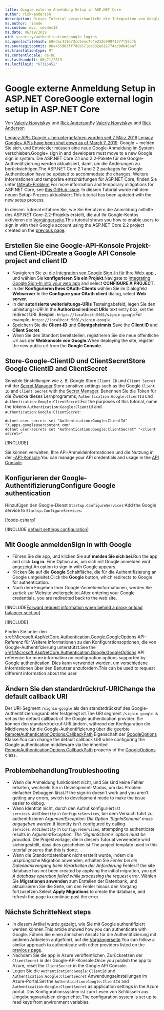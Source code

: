 ```yaml
---
title: Google externe Anmeldung Setup in ASP.NET Core
author: rick-anderson
description: Dieses Tutorial veranschaulicht die Integration von Google-Konto der Benutzerauthentifizierung in eine vorhandene ASP.NET Core-app.
ms.author: riande
ms.custom: mvc, seodec18
ms.date: 06/19/2019
uid: security/authentication/google-logins
ms.openlocfilehash: b0edac411e73cd2eec7c4e212b99971577f59cfb
ms.sourcegitcommit: 06a455d63ff7d6b571ca832e8117f4ac9d646baf
ms.translationtype: MT
ms.contentlocale: de-DE
ms.lasthandoff: 06/21/2019
ms.locfileid: "67316452"
---
```

# <a name="google-external-login-setup-in-aspnet-core"></a><span data-ttu-id="06582-103">Google externe Anmeldung Setup in ASP.NET Core</span><span class="sxs-lookup"><span data-stu-id="06582-103">Google external login setup in ASP.NET Core</span></span>

<span data-ttu-id="06582-104">Von [Valeriy Novytskyy](https://github.com/01binary) und [Rick Anderson](https://twitter.com/RickAndMSFT)</span><span class="sxs-lookup"><span data-stu-id="06582-104">By [Valeriy Novytskyy](https://github.com/01binary) and [Rick Anderson](https://twitter.com/RickAndMSFT)</span></span>

<span data-ttu-id="06582-105">[Legacy-APIs Google + heruntergefahren wurden seit 7 März 2019](https://developers.google.com/+/api-shutdown).</span><span class="sxs-lookup"><span data-stu-id="06582-105">[Legacy Google+ APIs have been shut down as of March 7, 2019](https://developers.google.com/+/api-shutdown).</span></span> <span data-ttu-id="06582-106">Google + melden Sie sich, und Entwickler müssen eine neue Google-Anmeldung im System verschieben.</span><span class="sxs-lookup"><span data-stu-id="06582-106">Google+ sign in and developers must move to a new Google sign in system.</span></span> <span data-ttu-id="06582-107">Die ASP.NET Core 2.1 und 2.2-Pakete für die Google-Authentifizierung werden aktualisiert, damit um die Änderungen zu berücksichtigen.</span><span class="sxs-lookup"><span data-stu-id="06582-107">The ASP.NET Core 2.1 and 2.2 packages for Google Authentication have be updated to accommodate the changes.</span></span> <span data-ttu-id="06582-108">Weitere Informationen und temporäre entschärfungen für ASP.NET Core, finden Sie unter [GitHub-Problem](https://github.com/aspnet/AspNetCore/issues/6486).</span><span class="sxs-lookup"><span data-stu-id="06582-108">For more information and temporary mitigations for ASP.NET Core, see [this GitHub issue](https://github.com/aspnet/AspNetCore/issues/6486).</span></span> <span data-ttu-id="06582-109">In diesem Tutorial wurde mit dem neuen Setup-Prozess aktualisiert.</span><span class="sxs-lookup"><span data-stu-id="06582-109">This tutorial has been updated with the new setup process.</span></span>

<span data-ttu-id="06582-110">In diesem Tutorial erfahren Sie, wie Sie Benutzern die Anmeldung mithilfe des ASP.NET Core-2.2-Projekts erstellt, die auf ihr Google-Kontos aktivieren die [Vorgängerseite](xref:security/authentication/social/index).</span><span class="sxs-lookup"><span data-stu-id="06582-110">This tutorial shows you how to enable users to sign in with their Google account using the ASP.NET Core 2.2 project created on the [previous page](xref:security/authentication/social/index).</span></span>

## <a name="create-a-google-api-console-project-and-client-id"></a><span data-ttu-id="06582-111">Erstellen Sie eine Google-API-Konsole Projekt- und Client-ID</span><span class="sxs-lookup"><span data-stu-id="06582-111">Create a Google API Console project and client ID</span></span>

* <span data-ttu-id="06582-112">Navigieren Sie zu [die Integration von Google Sign-In für Ihre Web-app](https://developers.google.com/identity/sign-in/web/devconsole-project) , und wählen Sie **konfigurieren Sie ein Projekt**.</span><span class="sxs-lookup"><span data-stu-id="06582-112">Navigate to [Integrating Google Sign-In into your web app](https://developers.google.com/identity/sign-in/web/devconsole-project) and select **CONFIGURE A PROJECT**.</span></span>
* <span data-ttu-id="06582-113">In der **Konfigurieren Ihres OAuth-Clients** wählen Sie im Dialogfeld **Webserver**.</span><span class="sxs-lookup"><span data-stu-id="06582-113">In the **Configure your OAuth client** dialog, select **Web server**.</span></span>
* <span data-ttu-id="06582-114">In der **autorisierte weiterleitungs-URIs** Texteingabefeld, legen Sie den umleitungs-URI.</span><span class="sxs-lookup"><span data-stu-id="06582-114">In the **Authorized redirect URIs** text entry box, set the redirect URI.</span></span> <span data-ttu-id="06582-115">Beispiel: `https://localhost:5001/signin-google`</span><span class="sxs-lookup"><span data-stu-id="06582-115">For example, `https://localhost:5001/signin-google`</span></span>
* <span data-ttu-id="06582-116">Speichern Sie die **Client-ID** und **Clientgeheimnis**.</span><span class="sxs-lookup"><span data-stu-id="06582-116">Save the **Client ID** and **Client Secret**.</span></span>
* <span data-ttu-id="06582-117">Wenn Sie den Standort bereitstellen, registrieren Sie die neue öffentliche Url aus der **Webkonsole von Google**.</span><span class="sxs-lookup"><span data-stu-id="06582-117">When deploying the site, register the new public url from the **Google Console**.</span></span>

## <a name="store-google-clientid-and-clientsecret"></a><span data-ttu-id="06582-118">Store-Google-ClientID und ClientSecret</span><span class="sxs-lookup"><span data-stu-id="06582-118">Store Google ClientID and ClientSecret</span></span>

<span data-ttu-id="06582-119">Sensible Einstellungen wie z. B. Google Store `Client ID` und `Client Secret` mit der [Secret Manager](xref:security/app-secrets).</span><span class="sxs-lookup"><span data-stu-id="06582-119">Store sensitive settings such as the Google `Client ID` and `Client Secret` with the [Secret Manager](xref:security/app-secrets).</span></span> <span data-ttu-id="06582-120">Benennen Sie die Token für die Zwecke dieses Lernprogramms, `Authentication:Google:ClientId` und `Authentication:Google:ClientSecret`:</span><span class="sxs-lookup"><span data-stu-id="06582-120">For the purposes of this tutorial, name the tokens `Authentication:Google:ClientId` and `Authentication:Google:ClientSecret`:</span></span>

```console
dotnet user-secrets set "Authentication:Google:ClientId" "X.apps.googleusercontent.com"
dotnet user-secrets set "Authentication:Google:ClientSecret" "<client secret>"
```

[!INCLUDE[](~/includes/environmentVarableColon.md)]

<span data-ttu-id="06582-121">Sie können verwalten, Ihre API-Anmeldeinformationen und die Nutzung in der [-API-Konsole](https://console.developers.google.com/apis/dashboard).</span><span class="sxs-lookup"><span data-stu-id="06582-121">You can manage your API credentials and usage in the [API Console](https://console.developers.google.com/apis/dashboard).</span></span>

## <a name="configure-google-authentication"></a><span data-ttu-id="06582-122">Konfigurieren der Google-Authentifizierung</span><span class="sxs-lookup"><span data-stu-id="06582-122">Configure Google authentication</span></span>

<span data-ttu-id="06582-123">Hinzufügen den Google-Dienst `Startup.ConfigureServices`:</span><span class="sxs-lookup"><span data-stu-id="06582-123">Add the Google service to `Startup.ConfigureServices`:</span></span>

[!code-csharp[](~/security/authentication/social/social-code/StartupGoogle.cs?name=snippet_ConfigureServices&highlight=10-18)]

[!INCLUDE [default settings configuration](includes/default-settings2-2.md)]

## <a name="sign-in-with-google"></a><span data-ttu-id="06582-124">Mit Google anmelden</span><span class="sxs-lookup"><span data-stu-id="06582-124">Sign in with Google</span></span>

* <span data-ttu-id="06582-125">Führen Sie die app, und klicken Sie auf **melden Sie sich bei**.</span><span class="sxs-lookup"><span data-stu-id="06582-125">Run the app and click **Log in**.</span></span> <span data-ttu-id="06582-126">Eine Option aus, um sich mit Google anmelden wird angezeigt.</span><span class="sxs-lookup"><span data-stu-id="06582-126">An option to sign in with Google appears.</span></span>
* <span data-ttu-id="06582-127">Klicken Sie auf die **Google** Schaltfläche, die für die Authentifizierung an Google umgeleitet.</span><span class="sxs-lookup"><span data-stu-id="06582-127">Click the **Google** button, which redirects to Google for authentication.</span></span>
* <span data-ttu-id="06582-128">Nach dem Eingeben Ihrer Google-Anmeldeinformationen, werden Sie zurück zur Website weitergeleitet.</span><span class="sxs-lookup"><span data-stu-id="06582-128">After entering your Google credentials, you are redirected back to the web site.</span></span>

[!INCLUDE[Forward request information when behind a proxy or load balancer section](includes/forwarded-headers-middleware.md)]

[!INCLUDE[](includes/chain-auth-providers.md)]

<span data-ttu-id="06582-129">Finden Sie unter den <xref:Microsoft.AspNetCore.Authentication.Google.GoogleOptions> API-Referenz für Weitere Informationen zu den Konfigurationsoptionen, die von Google-Authentifizierung unterstützt.</span><span class="sxs-lookup"><span data-stu-id="06582-129">See the <xref:Microsoft.AspNetCore.Authentication.Google.GoogleOptions> API reference for more information on configuration options supported by Google authentication.</span></span> <span data-ttu-id="06582-130">Dies kann verwendet werden, um verschiedene Informationen über den Benutzer anzufordern.</span><span class="sxs-lookup"><span data-stu-id="06582-130">This can be used to request different information about the user.</span></span>

## <a name="change-the-default-callback-uri"></a><span data-ttu-id="06582-131">Ändern Sie den standardrückruf-URI</span><span class="sxs-lookup"><span data-stu-id="06582-131">Change the default callback URI</span></span>

<span data-ttu-id="06582-132">Der URI-Segment `/signin-google` als den standardrückruf des Google-Authentifizierungsanbieter festgelegt ist.</span><span class="sxs-lookup"><span data-stu-id="06582-132">The URI segment `/signin-google` is set as the default callback of the Google authentication provider.</span></span> <span data-ttu-id="06582-133">Sie können den standardrückruf-URI ändern, während der Konfiguration die Middleware für die Google-Authentifizierung über die geerbte [RemoteAuthenticationOptions.CallbackPath](/dotnet/api/microsoft.aspnetcore.authentication.remoteauthenticationoptions.callbackpath) Eigenschaft der [GoogleOptions](/dotnet/api/microsoft.aspnetcore.authentication.google.googleoptions) Klasse.</span><span class="sxs-lookup"><span data-stu-id="06582-133">You can change the default callback URI while configuring the Google authentication middleware via the inherited [RemoteAuthenticationOptions.CallbackPath](/dotnet/api/microsoft.aspnetcore.authentication.remoteauthenticationoptions.callbackpath) property of the [GoogleOptions](/dotnet/api/microsoft.aspnetcore.authentication.google.googleoptions) class.</span></span>

## <a name="troubleshooting"></a><span data-ttu-id="06582-134">Problembehandlung</span><span class="sxs-lookup"><span data-stu-id="06582-134">Troubleshooting</span></span>

* <span data-ttu-id="06582-135">Wenn die Anmeldung funktioniert nicht, und Sie sind keine Fehler erhalten, wechseln Sie in Development-Modus, um das Problem einfacher Debuggen lässt.</span><span class="sxs-lookup"><span data-stu-id="06582-135">If the sign-in doesn't work and you aren't getting any errors, switch to development mode to make the issue easier to debug.</span></span>
* <span data-ttu-id="06582-136">Wenn Identität nicht, durch den Aufruf konfiguriert ist `services.AddIdentity` in `ConfigureServices`, bei dem Versuch führt zu authentifizieren *ArgumentException: Die Option 'SignInScheme' muss angegeben werden*.</span><span class="sxs-lookup"><span data-stu-id="06582-136">If Identity isn't configured by calling `services.AddIdentity` in `ConfigureServices`, attempting to authenticate results in *ArgumentException: The 'SignInScheme' option must be provided*.</span></span> <span data-ttu-id="06582-137">Die Projektvorlage, die in diesem Tutorial verwendete wird sichergestellt, dass dies geschehen ist.</span><span class="sxs-lookup"><span data-stu-id="06582-137">The project template used in this tutorial ensures that this is done.</span></span>
* <span data-ttu-id="06582-138">Wenn die Standortdatenbank nicht erstellt wurde, indem die ursprüngliche Migration anwenden, erhalten Sie *Fehler bei ein Datenbankvorgang beim Verarbeiten der Anforderung* Fehler.</span><span class="sxs-lookup"><span data-stu-id="06582-138">If the site database has not been created by applying the initial migration, you get *A database operation failed while processing the request* error.</span></span> <span data-ttu-id="06582-139">Wählen Sie **Migrationen anwenden** zum Erstellen der Datenbank, und aktualisieren Sie die Seite, um den Fehler hinaus den Vorgang fortzusetzen.</span><span class="sxs-lookup"><span data-stu-id="06582-139">Select **Apply Migrations** to create the database, and refresh the page to continue past the error.</span></span>

## <a name="next-steps"></a><span data-ttu-id="06582-140">Nächste Schritte</span><span class="sxs-lookup"><span data-stu-id="06582-140">Next steps</span></span>

* <span data-ttu-id="06582-141">In diesem Artikel wurde gezeigt, wie Sie mit Google authentifiziert werden können.</span><span class="sxs-lookup"><span data-stu-id="06582-141">This article showed how you can authenticate with Google.</span></span> <span data-ttu-id="06582-142">Führen Sie einen ähnlichen Ansatz für die Authentifizierung mit anderen Anbietern aufgeführt, auf die [Vorgängerseite](xref:security/authentication/social/index).</span><span class="sxs-lookup"><span data-stu-id="06582-142">You can follow a similar approach to authenticate with other providers listed on the [previous page](xref:security/authentication/social/index).</span></span>
* <span data-ttu-id="06582-143">Nachdem Sie die app in Azure veröffentlichen, Zurücksetzen der `ClientSecret` in der Google-API-Konsole.</span><span class="sxs-lookup"><span data-stu-id="06582-143">Once you publish the app to Azure, reset the `ClientSecret` in the Google API Console.</span></span>
* <span data-ttu-id="06582-144">Legen Sie die `Authentication:Google:ClientId` und `Authentication:Google:ClientSecret` Anwendungseinstellungen im Azure-Portal.</span><span class="sxs-lookup"><span data-stu-id="06582-144">Set the `Authentication:Google:ClientId` and `Authentication:Google:ClientSecret` as application settings in the Azure portal.</span></span> <span data-ttu-id="06582-145">Das Konfigurationssystem ist zum Lesen von Schlüsseln aus Umgebungsvariablen eingerichtet.</span><span class="sxs-lookup"><span data-stu-id="06582-145">The configuration system is set up to read keys from environment variables.</span></span>
